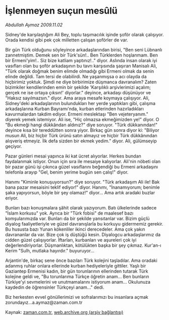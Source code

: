# İşlenmeyen suçun mesûlü

*Abdullah Aymaz 2009.11.02*

<tr><td class="metin" colspan="2" style="padding-top: 20px; padding-left: 5px; ">Sidney'de karşılaştığım Ali Bey, toplu taşımacılık işinde şoför olarak çalışıyor. Orada kendisi  gibi pek çok milletten çalışan şoförler de var.</td></tr><tr><td class="metin" colspan="2" style="padding-top: 20px; padding-left: 5px; "><p> Bir gün Türk olduğunu söyleyince arkadaşlarından birisi, "Ben seni Lübnanlı zannetmiştim. Demek sen bir Türk'sün!.. Ben Türklerden hoşlanmam. Ben bir Ermeni'yim!.. Siz bize katliam yaptınız!.." diyor. Aslında insan olarak iyi vasıfları olan bu şoför arkadaşının bu tavrı karşısında şaşıran Manisalı Ali, "Türk olarak doğmak benim elimde olmadığı gibi Ermeni olmak da senin elinde değildi. Tam tersi de olabilirdi. Ne yaşanmışsa o acı olayda da hiçbirimiz yoktuk. Şimdi ne diye birbirimize düşmanca davranalım? Zaten bizimkiler kendilerinden emin bir şekilde 'Karşılıklı arşivlerimizi açalım; gerçek ne ise ortaya çıksın!' diyorlar." deyince, arkadaşı düşünüyor ve "Haksız sayılmazsın." diyor. Ama araya mesafe koymaya çalışıyor. Ali, Sidney'deki arkadaşlarının bulundukları her yerde yaptıkları gibi, çalışma arkadaşlarına Kurban Bayramı'nda, kurban etlerinden hazırladıkları kavurmalardan takdim ediyor. Ermeni meslektaşı "Ben vejeteryanım." diyerek yemek istemiyor. Ali ise, "Hiç olmazsa ekmeğimizden ye!" diyor. O "Bu ekmeği hangi dükkândan aldınız?" diye soruyor. "Türk dükkanından!" deyince kısa bir tereddütten sonra yiyor. Birkaç gün sonra diyor ki: "Biliyor musun Ali, biz hiçbir Türk ürünü satın almayız ve hiçbir Türk dükkânından alışveriş etmeyiz. İlk defa sizden bir ekmek yedim." diyor. Ali, gülümseyip geçiyor.
<p> Pazar günleri mesai yapınca iki kat ücret alıyorlar. Herkes bundan faydalanmak istiyor. Onun için sıra ile mesaiye kalıyorlar. Ali'nin nöbeti olan bir pazar günü işi çıkınca güzel vasıflarını beğendiği bu Ermeni arkadaşını telefonla arayıp "Gel, benim yerime bugün sen çalış!" diyor. 
<p> Hanımı "Kiminle konuşuyorsun?" diye soruyor. "Türk arkadaşım Ali ile! Bak bana pazar mesaisini teklif ediyor!" diyor. Hanımı, "İnanamıyorum; benimle şaka yapıyorsun, böyle bir şey olamaz!" diyor... Ama artık aradaki buzlar eriyor.
<p> Bunları bazı konuşmalara şâhit olarak yazıyorum. Batı ülkelerinde sadece "İslam korkusu" yok. Ayrıca bir "Türk fobisi" de maalesef bazı komşularımızda var. Bunları da bir şekilde yansıtanlar var. Bizim güçlü diyalog faaliyetleriyle ve güzel davranışlarla bu korkuyu gidermemiz gerekir. Bu hususta bazı Yunan kökenliler ikinci derecedeler. Ama çok yakın davrananlar da var. Bize çok iş düştüğü kesin. Diyalogcu arkadaşlarımız da cidden güzel çalışıyorlar. İftarları, kurbanları ve aşureleri çok iyi değerlendiriyorlar. Düşmanlıktan, kötülükten başka bir şey çıkmaz. Kur'an-ı Kerim "Sulh, mutlaka hayırdır." buyuruyor...
<p> Arjantin'de, birkaç sene önce bazıları Türk kolejini taşladılar. Ama oradaki adanmış ruhlar onlara ellerinde kurban hediyeleriyle gittiler. Yaşlı bir Gaziantep Ermenisi kadın, bir gün torunlarının ellerinden tutarak Türk kolejine geldi ve, "Bu torunlarıma Türkçe öğretin anam... Ben bunların Türkiye'yi sevmelerini ve unutmamalarını istiyorum anam... Okulunuza kaydedin de öğrensinler Türkçeyi anam..." dedi.
<p> Biz herkesten evvel gönüllerimizi ve sofralarımızı bu insanlara açmak zorundayız...a.aymaz@zaman.com.tr<br/></p></p></p></p></p></p></td></tr>

Kaynak: [zaman.com.tr](http://zaman.com.tr/yazar.do?yazino=910515), [web.archive.org (arşiv bağlantısı)](http://web.archive.org/web/20091120192712/http://zaman.com.tr:80/yazar.do?yazino=910515)
